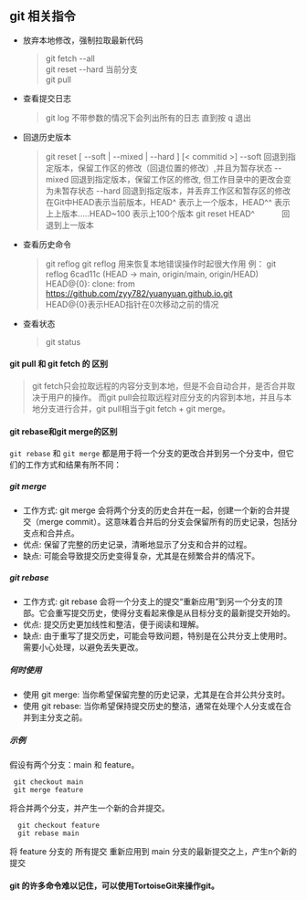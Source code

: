 ## git 相关指令

- 放弃本地修改，强制拉取最新代码
  > git fetch --all  
  > git reset --hard 当前分支  
  > git pull
- 查看提交日志
  > git log
  不带参数的情况下会列出所有的日志   直到按 q 退出
- 回退历史版本
  > git reset [ --soft | --mixed | --hard ] [< commitid >]
  > --soft 回退到指定版本，保留工作区的修改（回退位置的修改）,并且为暂存状态
  > --mixed 回退到指定版本，保留工作区的修改, 但工作目录中的更改会变为未暂存状态
  > --hard 回退到指定版本，并丢弃工作区和暂存区的修改
  > 在Git中HEAD表示当前版本，HEAD^ 表示上一个版本，HEAD^^ 表示上上版本.....HEAD~100 表示上100个版本
  > git reset HEAD^  &nbsp;&nbsp; &nbsp; &nbsp; &nbsp; &nbsp;   回退到上一版本
- 查看历史命令
  > git reflog
  git reflog 用来恢复本地错误操作时起很大作用
  例：
   git reflog
   6cad11c (HEAD -> main, origin/main, origin/HEAD) HEAD@{0}: clone: from https://github.com/zyy782/yuanyuan.github.io.git    
   HEAD@{0}表示HEAD指针在0次移动之前的情况

- 查看状态
  > git status


#### git pull 和 git fetch 的 区别
> git fetch只会拉取远程的内容分支到本地，但是不会自动合并，是否合并取决于用户的操作。
> 而git pull会拉取远程对应分支的内容到本地，并且与本地分支进行合并，git pull相当于git fetch + git merge。

#### git rebase和git merge的区别
`git rebase` 和 `git merge` 都是用于将一个分支的更改合并到另一个分支中，但它们的工作方式和结果有所不同：
##### git merge
  + 工作方式: git merge 会将两个分支的历史合并在一起，创建一个新的合并提交（merge commit）。这意味着合并后的分支会保留所有的历史记录，包括分支点和合并点。
  + 优点: 保留了完整的历史记录，清晰地显示了分支和合并的过程。
  + 缺点: 可能会导致提交历史变得复杂，尤其是在频繁合并的情况下。
##### git rebase
  + 工作方式: git rebase 会将一个分支上的提交“重新应用”到另一个分支的顶部。它会重写提交历史，使得分支看起来像是从目标分支的最新提交开始的。
  + 优点: 提交历史更加线性和整洁，便于阅读和理解。
  + 缺点: 由于重写了提交历史，可能会导致问题，特别是在公共分支上使用时。需要小心处理，以避免丢失更改。
##### 何时使用
  + 使用 git merge: 当你希望保留完整的历史记录，尤其是在合并公共分支时。
  + 使用 git rebase: 当你希望保持提交历史的整洁，通常在处理个人分支或在合并到主分支之前。
  
##### 示例
假设有两个分支：main 和 feature。
```
 git checkout main
 git merge feature
```
将合并两个分支，并产生一个新的合并提交。
```
  git checkout feature
  git rebase main
```
将 feature 分支的 所有提交 重新应用到 main 分支的最新提交之上，产生n个新的提交


#### git 的许多命令难以记住，可以使用TortoiseGit来操作git。
